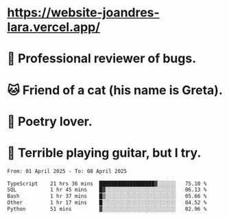# https://website-joandres-lara.vercel.app/
# 🐛 Professional reviewer of bugs.
# 🐱 Friend of a cat (his name is Greta).
# 📜 Poetry lover.
# 🎸 Terrible playing guitar, but I try.

<!--START_SECTION:waka-->

```txt
From: 01 April 2025 - To: 08 April 2025

TypeScript    21 hrs 36 mins  ██████████████████▓░░░░░░   75.10 %
SQL           1 hr 45 mins    █▓░░░░░░░░░░░░░░░░░░░░░░░   06.13 %
Bash          1 hr 37 mins    █▒░░░░░░░░░░░░░░░░░░░░░░░   05.66 %
Other         1 hr 17 mins    █░░░░░░░░░░░░░░░░░░░░░░░░   04.52 %
Python        51 mins         ▓░░░░░░░░░░░░░░░░░░░░░░░░   02.96 %
```

<!--END_SECTION:waka-->
